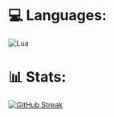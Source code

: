 
# 💻 Languages:
![Lua](https://img.shields.io/badge/lua-%232C2D72.svg?style=for-the-badge&logo=lua&logoColor=white)
# 📊 Stats:

<a href="https://git.io/streak-stats"><img src="https://streak-stats.demolab.com?user=" alt="GitHub Streak" /></a>
